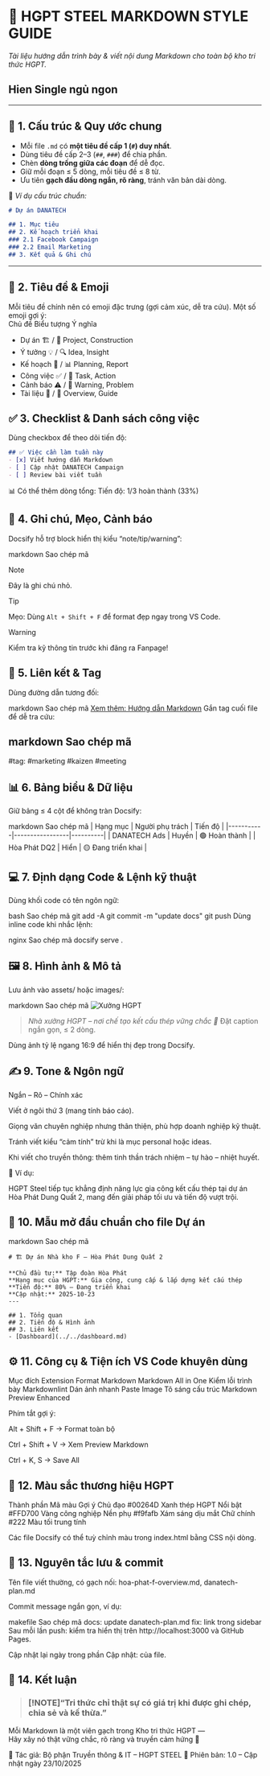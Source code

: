 # 🎨 HGPT STEEL MARKDOWN STYLE GUIDE  
*Tài liệu hướng dẫn trình bày & viết nội dung Markdown cho toàn bộ kho tri thức HGPT.*

## **Hien Single ngủ ngon**

---
## 🧭 1. Cấu trúc & Quy ước chung

- Mỗi file `.md` có **một tiêu đề cấp 1 (`#`) duy nhất**.
- Dùng tiêu đề cấp 2–3 (`##`, `###`) để chia phần.
- Chèn **dòng trống giữa các đoạn** để dễ đọc.
- Giữ mỗi đoạn ≤ 5 dòng, mỗi tiêu đề ≤ 8 từ.
- Ưu tiên **gạch đầu dòng ngắn, rõ ràng**, tránh văn bản dài dòng.

📘 *Ví dụ cấu trúc chuẩn:*
```markdown
# Dự án DANATECH

## 1. Mục tiêu
## 2. Kế hoạch triển khai
### 2.1 Facebook Campaign
### 2.2 Email Marketing
## 3. Kết quả & Ghi chú
```
----------
## 🧩 2. Tiêu đề & Emoji
Mỗi tiêu đề chính nên có emoji đặc trưng (gợi cảm xúc, dễ tra cứu).
Một số emoji gợi ý:  
Chủ đề	Biểu tượng	Ý nghĩa  
* Dự án	🏗️ / 🧱	Project, Construction
* Ý tưởng	💡 / 🔍	Idea, Insight
* Kế hoạch	📅 / 📊	Planning, Report
* Công việc	✅ / 🔧	Task, Action
* Cảnh báo	⚠️ / 🔴	Warning, Problem
* Tài liệu	📘 / 🧭	Overview, Guide
## ✅ 3. Checklist & Danh sách công việc

Dùng checkbox để theo dõi tiến độ:
```markdown
## ✅ Việc cần làm tuần này
- [x] Viết hướng dẫn Markdown
- [ ] Cập nhật DANATECH Campaign
- [ ] Review bài viết tuần
```
📊 Có thể thêm dòng tổng:
Tiến độ: 1/3 hoàn thành (33%)
## 💬 4. Ghi chú, Mẹo, Cảnh báo
Docsify hỗ trợ block hiển thị kiểu “note/tip/warning”:

markdown
Sao chép mã
> [!NOTE]
> Đây là ghi chú nhỏ.

> [!TIP]
> Mẹo: Dùng `Alt + Shift + F` để format đẹp ngay trong VS Code.

> [!WARNING]
> Kiểm tra kỹ thông tin trước khi đăng ra Fanpage!
## 🔗 5. Liên kết & Tag
Dùng đường dẫn tương đối:

markdown
Sao chép mã
[Xem thêm: Hướng dẫn Markdown](guide.md)
Gắn tag cuối file để dễ tra cứu:

markdown
Sao chép mã
---
#tag: #marketing #kaizen #meeting
## 📊 6. Bảng biểu & Dữ liệu
Giữ bảng ≤ 4 cột để không tràn Docsify:

markdown
Sao chép mã
| Hạng mục | Người phụ trách | Tiến độ |
|-----------|-----------------|----------|
| DANATECH Ads | Huyền | 🟢 Hoàn thành |
| Hòa Phát DQ2 | Hiển | 🟡 Đang triển khai |
## 💻 7. Định dạng Code & Lệnh kỹ thuật
Dùng khối code có tên ngôn ngữ:

bash
Sao chép mã
git add -A
git commit -m "update docs"
git push
Dùng inline code khi nhắc lệnh:

nginx
Sao chép mã
docsify serve .
## 🖼️ 8. Hình ảnh & Mô tả
Lưu ảnh vào assets/ hoặc images/:

markdown
Sao chép mã
![Xưởng HGPT](../assets/hgpt-factory.jpg)
> *Nhà xưởng HGPT – nơi chế tạo kết cấu thép vững chắc 💪*
Đặt caption ngắn gọn, ≤ 2 dòng.

Dùng ảnh tỷ lệ ngang 16:9 để hiển thị đẹp trong Docsify.

## ✍️ 9. Tone & Ngôn ngữ
Ngắn – Rõ – Chính xác

Viết ở ngôi thứ 3 (mang tính báo cáo).

Giọng văn chuyên nghiệp nhưng thân thiện, phù hợp doanh nghiệp kỹ thuật.

Tránh viết kiểu “cảm tính” trừ khi là mục personal hoặc ideas.

Khi viết cho truyền thông: thêm tinh thần trách nhiệm – tự hào – nhiệt huyết.

📌 Ví dụ:

HGPT Steel tiếp tục khẳng định năng lực gia công kết cấu thép tại dự án Hòa Phát Dung Quất 2, mang đến giải pháp tối ưu và tiến độ vượt trội.

## 📂 10. Mẫu mở đầu chuẩn cho file Dự án
markdown
Sao chép mã
```
# 🏗️ Dự án Nhà kho F – Hòa Phát Dung Quất 2

**Chủ đầu tư:** Tập đoàn Hòa Phát  
**Hạng mục của HGPT:** Gia công, cung cấp & lắp dựng kết cấu thép  
**Tiến độ:** 80% – Đang triển khai  
**Cập nhật:** 2025-10-23  
---

## 1. Tổng quan
## 2. Tiến độ & Hình ảnh
## 3. Liên kết
- [Dashboard](../../dashboard.md)
```
## ⚙️ 11. Công cụ & Tiện ích VS Code khuyên dùng
Mục đích	Extension
Format Markdown	Markdown All in One
Kiểm lỗi trình bày	Markdownlint
Dán ảnh nhanh	Paste Image
Tô sáng cấu trúc	Markdown Preview Enhanced

Phím tắt gợi ý:

Alt + Shift + F → Format toàn bộ

Ctrl + Shift + V → Xem Preview Markdown

Ctrl + K, S → Save All

## 🎨 12. Màu sắc thương hiệu HGPT
Thành phần	Mã màu	Gợi ý
Chủ đạo	#00264D	Xanh thép HGPT
Nổi bật	#FFD700	Vàng công nghiệp
Nền phụ	#f9fafb	Xám sáng dịu mắt
Chữ chính	#222	Màu tối trung tính

Các file Docsify có thể tuỳ chỉnh màu trong index.html bằng CSS nội dòng.

## 🧱 13. Nguyên tắc lưu & commit
Tên file viết thường, có gạch nối:
hoa-phat-f-overview.md, danatech-plan.md

Commit message ngắn gọn, ví dụ:

makefile
Sao chép mã
docs: update danatech-plan.md
fix: link trong sidebar
Sau mỗi lần push: kiểm tra hiển thị trên http://localhost:3000 và GitHub Pages.

Cập nhật lại ngày trong phần Cập nhật: của file.

## 🏁 14. Kết luận
>### **[!NOTE]“Tri thức chỉ thật sự có giá trị khi được ghi chép, chia sẻ và kế thừa.”**
Mỗi Markdown là một viên gạch trong Kho tri thức HGPT —  
Hãy xây nó thật vững chắc, rõ ràng và truyền cảm hứng 💪

📌 Tác giả: Bộ phận Truyền thông & IT – HGPT STEEL
📅 Phiên bản: 1.0 – Cập nhật ngày 23/10/2025